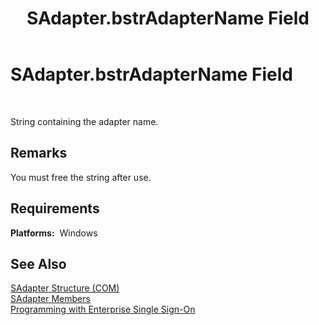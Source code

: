﻿---
title: SAdapter.bstrAdapterName Field
TOCTitle: SAdapter.bstrAdapterName Field
ms:assetid: aa93d291-eb47-47cc-af08-171a765f14eb
ms:mtpsurl: https://msdn.microsoft.com/library/Aa746032(v=BTS.80)
ms:contentKeyID: 51530363
ms.date: 08/30/2017
mtps_version: v=BTS.80
---

# SAdapter.bstrAdapterName Field

 

String containing the adapter name.

## Remarks

You must free the string after use.

## Requirements

**Platforms:**  Windows

## See Also

[SAdapter Structure (COM)](sadapter-structure-com.md)  
[SAdapter Members](sadapter-members.md)  
[Programming with Enterprise Single Sign-On](https://msdn.microsoft.com/library/aa704508\(v=bts.80\))

